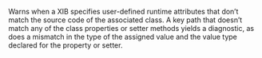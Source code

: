 Warns when a XIB specifies user-defined runtime attributes that don’t match the source code of the associated class. A key path that doesn’t match any of the class properties or setter methods yields a diagnostic, as does a mismatch in the type of the assigned value and the value type declared for the property or setter.

